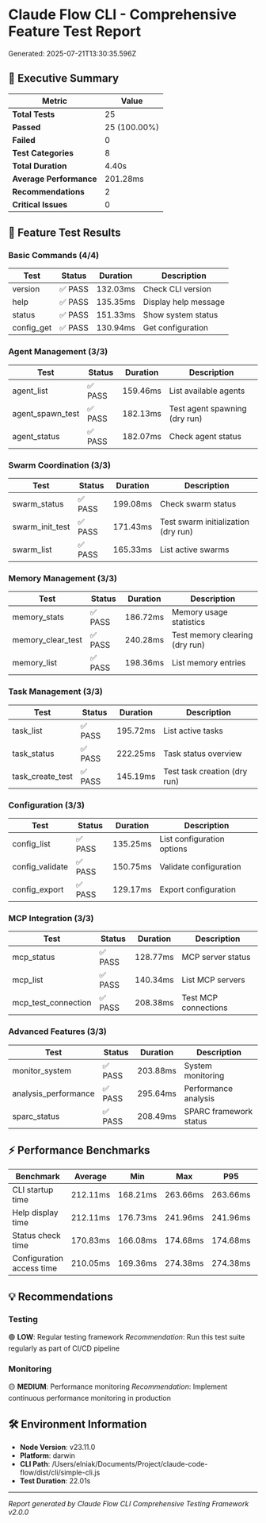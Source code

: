 # Claude Flow CLI - Comprehensive Feature Test Report

Generated: 2025-07-21T13:30:35.596Z

## 🎯 Executive Summary

| Metric | Value |
|--------|-------|
| **Total Tests** | 25 |
| **Passed** | 25 (100.00%) |
| **Failed** | 0 |
| **Test Categories** | 8 |
| **Total Duration** | 4.40s |
| **Average Performance** | 201.28ms |
| **Recommendations** | 2 |
| **Critical Issues** | 0 |

## 🧪 Feature Test Results

### Basic Commands (4/4)

| Test | Status | Duration | Description |
|------|--------|----------|-------------|
| version | ✅ PASS | 132.03ms | Check CLI version |
| help | ✅ PASS | 135.35ms | Display help message |
| status | ✅ PASS | 151.33ms | Show system status |
| config_get | ✅ PASS | 130.94ms | Get configuration |

### Agent Management (3/3)

| Test | Status | Duration | Description |
|------|--------|----------|-------------|
| agent_list | ✅ PASS | 159.46ms | List available agents |
| agent_spawn_test | ✅ PASS | 182.13ms | Test agent spawning (dry run) |
| agent_status | ✅ PASS | 182.07ms | Check agent status |

### Swarm Coordination (3/3)

| Test | Status | Duration | Description |
|------|--------|----------|-------------|
| swarm_status | ✅ PASS | 199.08ms | Check swarm status |
| swarm_init_test | ✅ PASS | 171.43ms | Test swarm initialization (dry run) |
| swarm_list | ✅ PASS | 165.33ms | List active swarms |

### Memory Management (3/3)

| Test | Status | Duration | Description |
|------|--------|----------|-------------|
| memory_stats | ✅ PASS | 186.72ms | Memory usage statistics |
| memory_clear_test | ✅ PASS | 240.28ms | Test memory clearing (dry run) |
| memory_list | ✅ PASS | 198.36ms | List memory entries |

### Task Management (3/3)

| Test | Status | Duration | Description |
|------|--------|----------|-------------|
| task_list | ✅ PASS | 195.72ms | List active tasks |
| task_status | ✅ PASS | 222.25ms | Task status overview |
| task_create_test | ✅ PASS | 145.19ms | Test task creation (dry run) |

### Configuration (3/3)

| Test | Status | Duration | Description |
|------|--------|----------|-------------|
| config_list | ✅ PASS | 135.25ms | List configuration options |
| config_validate | ✅ PASS | 150.75ms | Validate configuration |
| config_export | ✅ PASS | 129.17ms | Export configuration |

### MCP Integration (3/3)

| Test | Status | Duration | Description |
|------|--------|----------|-------------|
| mcp_status | ✅ PASS | 128.77ms | MCP server status |
| mcp_list | ✅ PASS | 140.34ms | List MCP servers |
| mcp_test_connection | ✅ PASS | 208.38ms | Test MCP connections |

### Advanced Features (3/3)

| Test | Status | Duration | Description |
|------|--------|----------|-------------|
| monitor_system | ✅ PASS | 203.88ms | System monitoring |
| analysis_performance | ✅ PASS | 295.64ms | Performance analysis |
| sparc_status | ✅ PASS | 208.49ms | SPARC framework status |

## ⚡ Performance Benchmarks

| Benchmark | Average | Min | Max | P95 | Iterations |
|-----------|---------|-----|-----|-----|------------|
| CLI startup time | 212.11ms | 168.21ms | 263.66ms | 263.66ms | 10 |
| Help display time | 212.11ms | 176.73ms | 241.96ms | 241.96ms | 5 |
| Status check time | 170.83ms | 166.08ms | 174.68ms | 174.68ms | 5 |
| Configuration access time | 210.05ms | 169.36ms | 274.38ms | 274.38ms | 5 |

## 💡 Recommendations

### Testing

🟢 **LOW**: Regular testing framework
   *Recommendation*: Run this test suite regularly as part of CI/CD pipeline

### Monitoring

🟡 **MEDIUM**: Performance monitoring
   *Recommendation*: Implement continuous performance monitoring in production

## 🛠️ Environment Information

- **Node Version**: v23.11.0
- **Platform**: darwin
- **CLI Path**: /Users/elniak/Documents/Project/claude-code-flow/dist/cli/simple-cli.js
- **Test Duration**: 22.01s

---
*Report generated by Claude Flow CLI Comprehensive Testing Framework v2.0.0*
